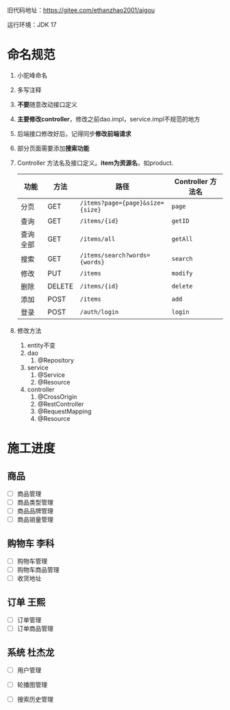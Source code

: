 旧代码地址：https://gitee.com/ethanzhao2001/aigou

运行环境：JDK 17

# 命名规范

1. 小驼峰命名
2. 多写注释
3. **不要**随意改动接口定义
4. **主要修改controller**，修改之前dao.impl，service.impl不规范的地方
5. 后端接口修改好后，记得同步**修改前端请求**
6. 部分页面需要添加**搜索功能**
7. Controller 方法名及接口定义。**item为资源名**，如product.

   | 功能   | 方法     | 路径                               | Controller 方法名 |
   |------|--------|----------------------------------|----------------|
   | 分页   | GET    | `/items?page={page}&size={size}` | `page`         |
   | 查询   | GET    | `/items/{id}`                    | `getID`        |
   | 查询全部 | GET    | `/items/all`                     | `getAll`       |
   | 搜索   | GET    | `/items/search?words={words}`    | `search`       |
   | 修改   | PUT    | `/items`                         | `modify`       |
   | 删除   | DELETE | `/items/{id}`                    | `delete`       |
   | 添加   | POST   | `/items`                         | `add`          |
   | 登录   | POST   | `/auth/login`                    | `login`        |

8. 修改方法
    1. entity不变
    2. dao
        1. @Repository
    3. service
        1. @Service
        2. @Resource
    4. controller
        1. @CrossOrigin
        2. @RestController
        3. @RequestMapping
        4. @Resource

# 施工进度

## 商品

- [ ] 商品管理
- [ ] 商品类型管理
- [ ] 商品品牌管理
- [ ] 商品销量管理

## 购物车 李科

- [ ] 购物车管理
- [ ] 购物车商品管理
- [ ] 收货地址

## 订单 王熙

- [ ] 订单管理
- [ ] 订单商品管理

## 系统 杜杰龙

- [ ] 用户管理
- [ ] 轮播图管理
- [ ] 搜索历史管理

